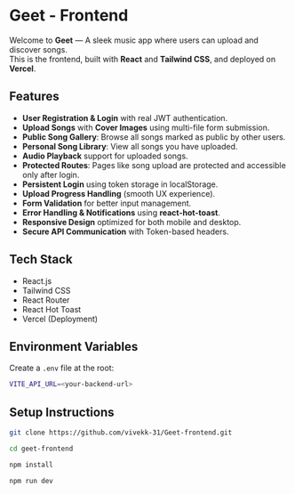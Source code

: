 # Geet - Frontend

Welcome to **Geet** — A sleek music app where users can upload and discover songs.  
This is the frontend, built with **React** and **Tailwind CSS**, and deployed on **Vercel**.

## Features
- **User Registration & Login** with real JWT authentication.
- **Upload Songs** with **Cover Images** using multi-file form submission.
- **Public Song Gallery**: Browse all songs marked as public by other users.
- **Personal Song Library**: View all songs you have uploaded.
- **Audio Playback** support for uploaded songs.
- **Protected Routes**: Pages like song upload are protected and accessible only after login.
- **Persistent Login** using token storage in localStorage.
- **Upload Progress Handling** (smooth UX experience).
- **Form Validation** for better input management.
- **Error Handling & Notifications** using **react-hot-toast**.
- **Responsive Design** optimized for both mobile and desktop.
- **Secure API Communication** with Token-based headers.

## Tech Stack
- React.js
- Tailwind CSS
- React Router
- React Hot Toast
- Vercel (Deployment)

## Environment Variables
Create a `.env` file at the root:

```bash
VITE_API_URL=<your-backend-url>
```

## Setup Instructions
```bash
git clone https://github.com/vivekk-31/Geet-frontend.git
```
```bash
cd geet-frontend
```
```bash
npm install
```
```bash
npm run dev
```
